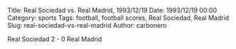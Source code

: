 Title: Real Sociedad vs. Real Madrid, 1993/12/19
Date: 1993/12/19 00:00
Category: sports
Tags: football, football scores, Real Sociedad, Real Madrid
Slug: real-sociedad-vs-real-madrid
Author: carbonero


Real Sociedad 2 - 0 Real Madrid
